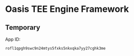 # Oasis TEE Engine Framework

## Temporary

App ID:

```
rofl1qpgh9swc9n24mtys5fxks5nkxqka7yy27cghk3me
```
